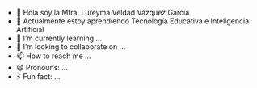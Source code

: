 - 👋 Hola soy la Mtra. Lureyma Veldad Vázquez García 
- 👀 Actualmente estoy aprendiendo Tecnología Educativa e Inteligencia Artificial 
- 🌱 I’m currently learning ...
- 💞️ I’m looking to collaborate on ...
- 📫 How to reach me ...
- 😄 Pronouns: ...
- ⚡ Fun fact: ...

<!---
MTRALVVG/MTRALVVG is a ✨ special ✨ repository because its `README.md` (this file) appears on your GitHub profile.
You can click the Preview link to take a look at your changes.
--->
